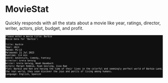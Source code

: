 # MovieStat
Quickly responds with all the stats about a movie like year, ratings, director, writer, actors, plot, budget, and profit.

![MovieStat Example](https://github.com/ttyyjjkkoott/MovieStat/blob/main/MovieStat-Example.png)
